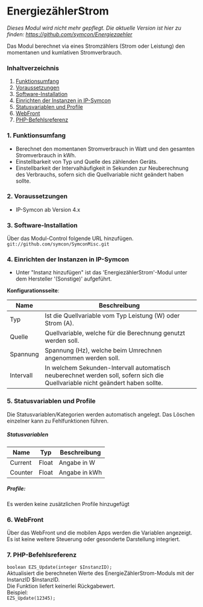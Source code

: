 # EnergiezählerStrom

_Dieses Modul wird nicht mehr gepflegt. Die aktuelle Version ist hier zu finden: https://github.com/symcon/Energiezaehler_

Das Modul berechnet via eines Stromzählers (Strom oder Leistung) den momentanen und kumlativen Stromverbrauch.

### Inhaltverzeichnis

1. [Funktionsumfang](#1-funktionsumfang)
2. [Voraussetzungen](#2-voraussetzungen)
3. [Software-Installation](#3-software-installation)
4. [Einrichten der Instanzen in IP-Symcon](#4-einrichten-der-instanzen-in-ip-symcon)
5. [Statusvariablen und Profile](#5-statusvariablen-und-profile)
6. [WebFront](#6-webfront)
7. [PHP-Befehlsreferenz](#7-php-befehlsreferenz)

### 1. Funktionsumfang

* Berechnet den momentanen Stromverbrauch in Watt und den gesamten Stromverbrauch in kWh.
* Einstellbarkeit von Typ und Quelle des zählenden Geräts.
* Einstellbarkeit der Intervalhäufigkeit in Sekunden zur Neuberechnung des Verbrauchs, sofern sich die Quellvariable nicht geändert haben sollte.

### 2. Voraussetzungen

- IP-Symcon ab Version 4.x

### 3. Software-Installation

Über das Modul-Control folgende URL hinzufügen.  
`git://github.com/symcon/SymconMisc.git`  

### 4. Einrichten der Instanzen in IP-Symcon

- Unter "Instanz hinzufügen" ist das 'EnergiezählerStrom'-Modul unter dem Hersteller '(Sonstige)' aufgeführt.  

__Konfigurationsseite__:

Name      | Beschreibung
--------- | ---------------------------------
Typ       | Ist die Quellvariable vom Typ Leistung (W) oder Strom (A).
Quelle    | Quellvariable, welche für die Berechnung genutzt werden soll.
Spannung  | Spannung (Hz), welche beim Umrechnen angenommen werden soll.
Intervall | In welchem Sekunden-Intervall automatisch neuberechnet werden soll, sofern sich die Quellvariable nicht geändert haben sollte.


### 5. Statusvariablen und Profile

Die Statusvariablen/Kategorien werden automatisch angelegt. Das Löschen einzelner kann zu Fehlfunktionen führen.

##### Statusvariablen

Name                   | Typ     | Beschreibung
---------------------- | ------- | ----------------
Current                | Float   | Angabe in W
Counter                | Float   | Angabe in kWh

##### Profile:

Es werden keine zusätzlichen Profile hinzugefügt

### 6. WebFront

Über das WebFront und die mobilen Apps werden die Variablen angezeigt. Es ist keine weitere Steuerung oder gesonderte Darstellung integriert.

### 7. PHP-Befehlsreferenz

`boolean EZS_Update(integer $InstanzID);`  
Aktualisiert die berechneten Werte des EnergieZählerStrom-Moduls mit der InstanzID $InstanzID.  
Die Funktion liefert keinerlei Rückgabewert.  
Beispiel:  
`EZS_Update(12345);`